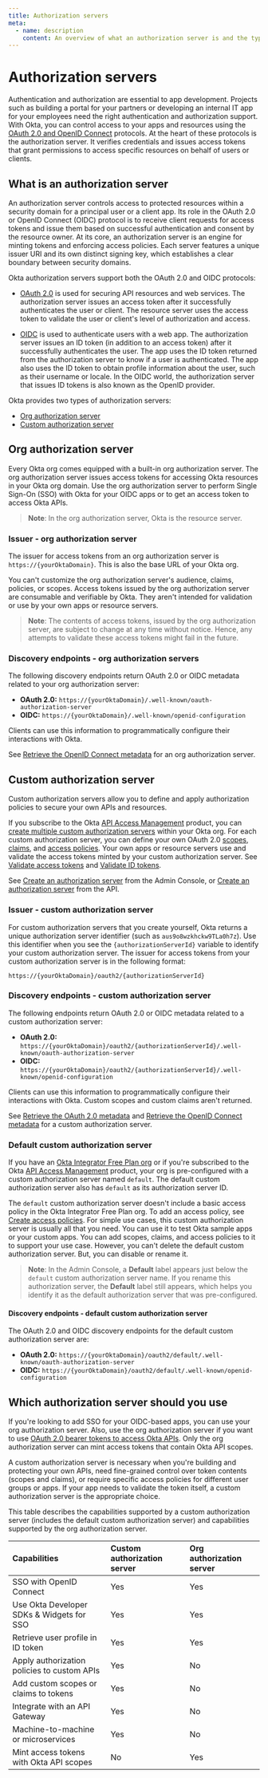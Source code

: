 ```yaml
---
title: Authorization servers
meta:
  - name: description
    content: An overview of what an authorization server is and the types of authorization servers available at Okta.
---
```


# Authorization servers

<ApiAmProdWarning />

Authentication and authorization are essential to app development. Projects such as building a portal for your partners or developing an internal IT app for your employees need the right authentication and authorization support. With Okta, you can control access to your apps and resources using the [OAuth 2.0 and OpenID Connect](/docs/concepts/oauth-openid/) protocols. At the heart of these protocols is the authorization server. It verifies credentials and issues access tokens that grant permissions to access specific resources on behalf of users or clients.

## What is an authorization server

An authorization server controls access to protected resources within a security domain for a principal user or a client app. Its role in the OAuth 2.0 or OpenID Connect (OIDC) protocol is to receive client requests for access tokens and issue them based on successful authentication and consent by the resource owner. At its core, an authorization server is an engine for minting tokens and enforcing access policies. Each server features a unique issuer URI and its own distinct signing key, which establishes a clear boundary between security domains.

Okta authorization servers support both the OAuth 2.0 and OIDC protocols:

* [OAuth 2.0](/docs/concepts/oauth-openid/#oauth-2-0) is used for securing API resources and web services. The authorization server issues an access token after it successfully authenticates the user or client. The resource server uses the access token to validate the user or client's level of authorization and access.

* [OIDC](/docs/concepts/oauth-openid/#openid-connect) is used to authenticate users with a web app. The authorization server issues an ID token (in addition to an access token) after it successfully authenticates the user. The app uses the ID token returned from the authorization server to know if a user is authenticated. The app also uses the ID token to obtain profile information about the user, such as their username or locale. In the OIDC world, the authorization server that issues ID tokens is also known as the OpenID provider.

Okta provides two types of authorization servers:

* [Org authorization server](#org-authorization-server)
* [Custom authorization server](#custom-authorization-server)

## Org authorization server

Every Okta org comes equipped with a built-in org authorization server. The org authorization server issues access tokens for accessing Okta resources in your Okta org domain. Use the org authorization server to perform Single Sign-On (SSO) with Okta for your OIDC apps or to get an access token to access Okta APIs.

> **Note**: In the org authorization server, Okta is the resource server.

### Issuer - org authorization server

The issuer for access tokens from an org authorization server is `https://{yourOktaDomain}`. This is also the base URL of your Okta org.

You can't customize the org authorization server's audience, claims, policies, or scopes. Access tokens issued by the org authorization server are consumable and verifiable by Okta. They aren't intended for validation or use by your own apps or resource servers.

> **Note**: The contents of access tokens, issued by the org authorization server, are subject to change at any time without notice. Hence, any attempts to validate these access tokens might fail in the future.

### Discovery endpoints - org authorization servers

The following discovery endpoints return OAuth 2.0 or OIDC metadata related to your org authorization server:

* **OAuth 2.0:** `https://{yourOktaDomain}/.well-known/oauth-authorization-server`
* **OIDC:** `https://{yourOktaDomain}/.well-known/openid-configuration`

Clients can use this information to programmatically configure their interactions with Okta.

See [Retrieve the OpenID Connect metadata](https://developer.okta.com/docs/api/openapi/okta-oauth/oauth/tag/OrgAS/#tag/OrgAS/operation/getWellKnownOpenIDConfiguration) for an org authorization server.

## Custom authorization server

Custom authorization servers allow you to define and apply authorization policies to secure your own APIs and resources.

If you subscribe to the Okta [API Access Management](/docs/concepts/api-access-management/) product, you can [create multiple custom authorization servers](/docs/guides/customize-authz-server/main/#create-an-authorization-server) within your Okta org. For each custom authorization server, you can define your own OAuth 2.0 [scopes](/docs/guides/customize-authz-server/main/#create-scopes), [claims](/docs/guides/customize-authz-server/main/#create-claims), and [access policies](/docs/guides/customize-authz-server/main/#create-access-policies). Your own apps or resource servers use and validate the access tokens minted by your custom authorization server. See [Validate access tokens](https://developer.okta.com/docs/guides/validate-access-tokens/) and [Validate ID tokens](https://developer.okta.com/docs/guides/validate-id-tokens/main/).

See [Create an authorization server](/docs/guides/customize-authz-server/main/#create-an-authorization-server) from the Admin Console, or [Create an authorization server](https://developer.okta.com/docs/api/openapi/okta-management/management/tag/AuthorizationServer/#tag/AuthorizationServer/operation/createAuthorizationServer) from the API.

### Issuer - custom authorization server

For custom authorization servers that you create yourself, Okta returns a unique authorization server identifier (such as `aus9o8wzkhckw9TLa0h7z`). Use this identifier when you see the `{authorizationServerId}` variable to identify your custom authorization server. The issuer for access tokens from your custom authorization server is in the following format:

`https://{yourOktaDomain}/oauth2/{authorizationServerId}`

### Discovery endpoints - custom authorization server

The following endpoints return OAuth 2.0 or OIDC metadata related to a custom authorization server:

* **OAuth 2.0:** `https://{yourOktaDomain}/oauth2/{authorizationServerId}/.well-known/oauth-authorization-server`
* **OIDC:** `https://{yourOktaDomain}/oauth2/{authorizationServerId}/.well-known/openid-configuration`

 Clients can use this information to programmatically configure their interactions with Okta. Custom scopes and custom claims aren't returned.

See [Retrieve the OAuth 2.0 metadata](https://developer.okta.com/docs/api/openapi/okta-oauth/oauth/tag/CustomAS/#tag/CustomAS/operation/getWellKnownOAuthConfigurationCustomAS) and [Retrieve the OpenID Connect metadata](https://developer.okta.com/docs/api/openapi/okta-oauth/oauth/tag/CustomAS/#tag/CustomAS/operation/getWellKnownOpenIDConfigurationCustomAS) for a custom authorization server.

### Default custom authorization server

If you have an [Okta Integrator Free Plan org](https://developer.okta.com/signup/) or if you're subscribed to the Okta [API Access Management](https://developer.okta.com/docs/concepts/api-access-management/) product, your org is pre-configured with a custom authorization server named `default`. The default custom authorization server also has `default` as its authorization server ID.

The `default` custom authorization server doesn't include a basic access policy in the Okta Integrator Free Plan org. To add an access policy, see [Create access policies](https://help.okta.com/okta_help.htm?type=oie&id=ext-create-access-policies). For simple use cases, this custom authorization server is usually all that you need. You can use it to test Okta sample apps or your custom apps. You can add scopes, claims, and access policies to it to support your use case. However, you can't delete the default custom authorization server. But, you can disable or rename it.

> **Note**: In the Admin Console, a **Default** label appears just below the `default` custom authorization server name. If you rename this authorization server, the **Default** label still appears, which helps you identify it as the default authorization server that was pre-configured.

#### Discovery endpoints - default custom authorization server

The OAuth 2.0 and OIDC discovery endpoints for the default custom authorization server are:

* **OAuth 2.0:** `https://{yourOktaDomain}/oauth2/default/.well-known/oauth-authorization-server`
* **OIDC:** `https://{yourOktaDomain}/oauth2/default/.well-known/openid-configuration`

## Which authorization server should you use

If you're looking to add SSO for your OIDC-based apps, you can use your org authorization server. Also, use the org authorization server if you want to use [OAuth 2.0 bearer tokens to access Okta APIs](/docs/guides/implement-oauth-for-okta/). Only the org authorization server can mint access tokens that contain Okta API scopes.

A custom authorization server is necessary when you're building and protecting your own APIs, need fine-grained control over token contents (scopes and claims), or require specific access policies for different user groups or apps. If your app needs to validate the token itself, a custom authorization server is the appropriate choice.

This table describes the capabilities supported by a custom authorization server (includes the default custom authorization server) and capabilities supported by the org authorization server.

| Capabilities                               | Custom authorization server          | Org authorization server    |
| :----------------------------------------- | :----------------------------------- | :-------------------------- |
| SSO with OpenID Connect                    | Yes                                  | Yes                         |
| Use Okta Developer SDKs & Widgets for SSO  | Yes                                  | Yes                         |
| Retrieve user profile in ID token          | Yes                                  | Yes                         |
| Apply authorization policies to custom APIs| Yes                                  | No                          |
| Add custom scopes or claims to tokens      | Yes                                  | No                          |
| Integrate with an API Gateway              | Yes                                  | No                          |
| Machine-to-machine or microservices        | Yes                                  | No                          |
| Mint access tokens with Okta API scopes    | No                                   | Yes                         |
